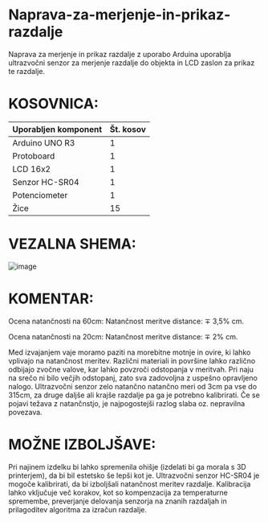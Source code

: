 # Naprava-za-merjenje-in-prikaz-razdalje
Naprava za merjenje in prikaz razdalje z uporabo Arduina uporablja ultrazvočni senzor za merjenje razdalje do objekta in LCD zaslon za prikaz te razdalje.

# KOSOVNICA:

|Uporabljen komponent|Št. kosov|
|---|---|
|Arduino UNO R3| 1 |
|Protoboard| 1 |
|LCD 16x2| 1 |
|Senzor HC-SR04| 1 |
|Potenciometer| 1 |
|Žice| 15 |

# VEZALNA SHEMA:

![image](https://github.com/SkupinaLovroMax/Naprava-za-merjenje-in-prikaz-razdalje/assets/171671907/4e21d32a-3137-408f-ab35-94876ba5b152)

# KOMENTAR:
Ocena natančnosti na 60cm:
Natančnost meritve distance: ∓ 3,5% cm.

Ocena natančnosti na 20cm:
Natančnost meritve distance: ∓ 2% cm.

Med izvajanjem vaje moramo paziti na morebitne motnje in ovire, ki lahko vplivajo na natančnost meritev. Različni materiali in površine lahko različno odbijajo zvočne valove, kar lahko povzroči odstopanja v meritvah. Pri naju na srečo ni bilo večjih odstopanj, zato sva zadovoljna z uspešno opravljeno nalogo. Ultrazvočni senzor zelo natančno natančno meri od 3cm pa vse do 315cm, za druge daljše ali krajše razdalje pa ga je potrebno kalibrirati. Če se pojavi težava z natančnstjo, je najpogostejši razlog slaba oz. nepravilna povezava.

# MOŽNE IZBOLJŠAVE:
Pri najinem izdelku bi lahko spremenila ohišje (izdelati bi ga morala s 3D printerjem), da bi bil estetsko še lepši kot je. Ultrazvočni senzor HC-SR04 je mogoče kalibrirati, da bi izboljšali natančnost meritev razdalje. Kalibracija lahko vključuje več korakov, kot so kompenzacija za temperaturne spremembe, preverjanje delovanja senzorja na znanih razdaljah in prilagoditev algoritma za izračun razdalje.
